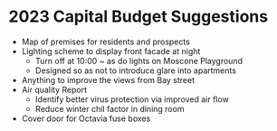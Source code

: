 # 2023 Capital Budget Suggestions

* Map of premises for residents and prospects
* Lighting scheme to display front facade at night
	* Turn off at 10:00 ~ as do lights on Moscone Playground
	* Designed so as not to introduce glare into apartments
* Anything to improve the views from Bay street
* Air quality Report
	* Identify better virus protection via improved air flow
	* Reduce winter chil factor in dining room
* Cover door for Octavia fuse boxes

